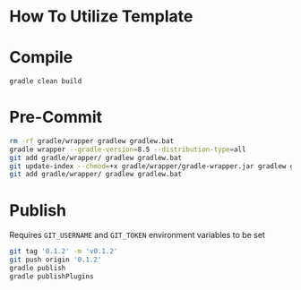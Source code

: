# How To Utilize Template

# Compile
```bash
gradle clean build
```

# Pre-Commit
```bash
rm -rf gradle/wrapper gradlew gradlew.bat
gradle wrapper --gradle-version=8.5 --distribution-type=all
git add gradle/wrapper/ gradlew gradlew.bat
git update-index --chmod=+x gradle/wrapper/gradle-wrapper.jar gradlew gradlew.bat
git add gradle/wrapper/ gradlew gradlew.bat
```

# Publish
Requires `GIT_USERNAME` and `GIT_TOKEN` environment variables to be set
```bash
git tag '0.1.2' -m 'v0.1.2'
git push origin '0.1.2'
gradle publish
gradle publishPlugins
```